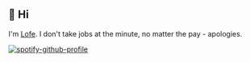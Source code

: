 <h2>👋 Hi</h2>

I'm <a href="https://lofe.dev">Lofe</a>. I don't take jobs at the minute, no matter the pay - apologies.

[![spotify-github-profile](https://spotify-github-profile.vercel.app/api/view?uid=gkf59yqpo0s8it9khvh336ct7&cover_image=true&theme=natemoo-re&bar_color=53b14f&bar_color_cover=true)](https://spotify-github-profile.vercel.app/api/view?uid=gkf59yqpo0s8it9khvh336ct7&redirect=true)
